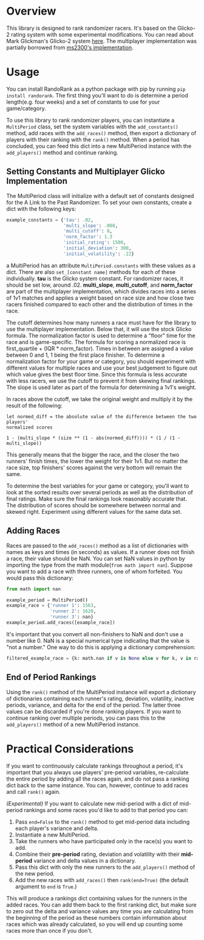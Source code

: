 # Overview

This library is designed to rank randomizer racers. It's based on the Glicko-2
rating system with some experimental modifications. You can read about Mark
Glickman's Glicko-2 system [here](http://www.glicko.net/glicko/glicko2.pdf).
The multiplayer implementation was partially borrowed from [ms2300's implementation](https://github.com/ms2300/multiplayer-glicko2).

# Usage

You can install RandoRank as a python package with pip by running
`pip install randorank`. The first thing you'll want to do is determine a
period length(e.g. four weeks) and a set of constants to use for your
game/category.

To use this library to rank randomizer players, you can instantiate a
`MultiPeriod` class, set the system variables with the `add_constants()`
method, add races with the `add_races()` method, then export a dictionary of
players with their ranking with the `rank()` method. When a period has
concluded, you can feed this dict into a new MultiPeriod instance with the
`add_players()` method and continue ranking.

## Setting Constants and Multiplayer Glicko Implementation

The MultiPeriod class will initialize with a default set of constants
designed for the A Link to the Past Randomizer. To set your own constants,
create a dict with the following keys:

```python
example_constants = {'tau': .02,
                     'multi_slope': .008,
                     'multi_cutoff': 8,
                     'norm_factor': 1.3
                     'initial_rating': 1500,
                     'initial_deviation': 300,
                     'initial_volatility': .22}
```
a MultiPeriod has an attribute `MultiPeriod.constants` with these values as a dict.
There are also `set_[constant name]` methods for each of these individually.
**tau** is the Glicko system constant. For randomizer races, it should be set
low, around .02. **multi\_slope**, **multi\_cutoff**, and **norm\_factor** are
part of the multiplayer implementation, which divides races into a series of
1v1 matches and applies a weight based on race size and how close two racers
finished compared to each other and the distribution of times in the race.

The cutoff determines how many runners a race must have for the library
to use the multiplayer implementation. Below that, it will use the stock
Glicko formula. The normalization factor is used to determine a "floor" time
for the race and is game-specific. The formula for scoring a normalized race
is first\_quartile + (IQR * norm\_factor). Times in between are assigned a
value between 0 and 1, 1 being the first place finisher. To determine a
normalization factor for your game or category, you should experiment with
different values for multiple races and use your best judgement to figure out
which value gives the best floor time. Since this formula is less accurate
with less racers, we use the cutoff to prevent it from skewing final rankings.
The slope is used later as part of the formula for determining a 1v1's weight.

In races above the cutoff, we take the original weight and multiply it by
the result of the following: 
```
let normed_diff = the absolute value of the difference between the two players'
normalized scores

1 - (multi_slope * (size ** (1 - abs(normed_diff)))) * (1 / (1 - multi_slope))
```

This generally means that the bigger the race, and the closer the two runners'
finish times, the lower the weight for their 1v1. But no matter the race size,
top finishers' scores against the very bottom will remain the same.

To determine the best variables for your game or category, you'll want to look
at the sorted results over several periods as well as the distribution of final
ratings. Make sure the final rankings look reasonably accurate that. The
distribution of scores should be somewhere between normal and skewed right.
Experiment using different values for the same data set.

## Adding Races

Races are passed to the `add_races()` method as a list of dictionaries with
names as keys and times (in seconds) as values. If a runner does not finish a
race, their value should be NaN. You can set NaN values in python by importing
the type from the math module(`from math import nan`). Suppose you want to add
a race with three runners, one of whom forfeited. You would pass this dictionary:

```python
from math import nan

example_period = MultiPeriod()
example_race = {'runner 1': 1563,
                'runner 2': 1620,
                'runner 3': nan}
example_period.add_races([example_race])
```
It's important that you convert all non-finishers to NaN and don't use a number
like 0. NaN is a special numerical type indicating that the value is "not a
number." One way to do this is applying a dictionary comprehension:
```python
filtered_example_race = {k: math.nan if v is None else v for k, v in race.items()}
```

## End of Period Rankings

Using the `rank()` method of the MultiPeriod instance will export a dictionary
of dictionaries containing each runner's rating, deviation, volatility, inactive periods,
variance, and delta for the end of the period. The latter three values can be
discarded if you're done ranking players. If you want to continue ranking over
multiple periods, you can pass this to the `add_players()` method of a new
MultiPeriod instance.

# Practical Considerations

If you want to continuously calculate rankings throughout a period, it's
important that you always use players' pre-period variables, re-calculate the
entire period by adding all the races again, and do not pass a ranking dict
back to the same instance. You can, however, continue to add races and call
`rank()` again.

*(Experimental)* If you want to calculate new mid-period with a dict of mid-
period rankings and some races you'd like to add to that period you can: 

1. Pass `end=False` to the `rank()` method to get mid-period data including each
player's variance and delta.
2. Instantiate a new MultiPeriod.
3. Take the runners who have participated only in the race(s) you want to add.
4. Combine their **pre-period** rating, deviation and volatility with their
**mid-period** variance and delta values in a dictionary.
5. Pass this dict with only the new runners to the `add_players()` method of
the new period.
6. Add the new races with `add_races()` then `rank(end=True)` (the default
argument to `end` is `True`.)

This will produce a rankings dict containing values for the runners in the
added races. You can add them back to the first ranking dict, but make sure to
zero out the delta and variance values any time you are calculating from the
beginning of the period as these numbers contain information about races
which was already calculated, so you will end up counting some races more than
once if you don't.
